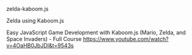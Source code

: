 zelda-kaboom.js

Zelda using Kaboom.js

Easy JavaScript Game Development with Kaboom.js (Mario, Zelda, and Space Invaders) - Full Course
https://www.youtube.com/watch?v=4OaHB0JbJDI&t=9543s
